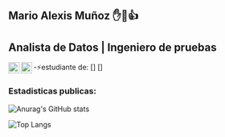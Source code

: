## Mario Alexis Muñoz ✋🙏👍
## Analista de Datos | Ingeniero de pruebas 

-⚡estudiante de: [<img align="left" width="22px" src="https://raw.githubusercontent.com/jmnote/z-icons/master/svg/python.svg" />] [<img align="left" width="22px" src="https://raw.githubusercontent.com/jmnote/z-icons/master/svg/git.svg" />]

### Estadisticas publicas:

![Anurag's GitHub stats](https://github-readme-stats.vercel.app/api?username=mariomunoz82&show_icons=true&theme=tokyonight)

![Top Langs](https://github-readme-stats.vercel.app/api/top-langs/?username=mariomunoz82&show_icons=true&theme=radical)


<!--
**mariomunoz82/mariomunoz82** is a ✨ _special_ ✨ repository because its `README.md` (this file) appears on your GitHub profile.

Here are some ideas to get you started:

- 🔭 I’m currently working on ...
- 🌱 I’m currently learning ...
- 👯 I’m looking to collaborate on ...
- 🤔 I’m looking for help with ...
- 💬 Ask me about ...
- 📫 How to reach me: ...
- 😄 Pronouns: ...
- ⚡ Fun fact: ...
-->
